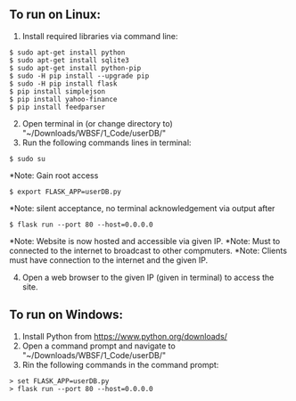 ## To run on Linux:

1) Install required libraries via command line:

```
$ sudo apt-get install python
$ sudo apt-get install sqlite3
$ sudo apt-get install python-pip
$ sudo -H pip install --upgrade pip
$ sudo -H pip install flask
$ pip install simplejson
$ pip install yahoo-finance
$ pip install feedparser
```

2) Open terminal in (or change directory to) "~/Downloads/WBSF/1_Code/userDB/"
3) Run the following commands lines in terminal:

```
$ sudo su
```
*Note: Gain root access

```
$ export FLASK_APP=userDB.py
```
*Note: silent acceptance, no terminal acknowledgement via output after

```
$ flask run --port 80 --host=0.0.0.0
```
*Note: Website is now hosted and accessible via given IP.
*Note: Must to connected to the internet to broadcast to other compmuters.
*Note: Clients must have connection to the internet and the given IP.

4) Open a web browser to the given IP (given in terminal) to access the site.

## To run on Windows:

1) Install Python from https://www.python.org/downloads/
2) Open a command prompt and navigate to "~/Downloads/WBSF/1_Code/userDB/"
3) Rin the following commands in the command prompt:

```
> set FLASK_APP=userDB.py
> flask run --port 80 --host=0.0.0.0
```

